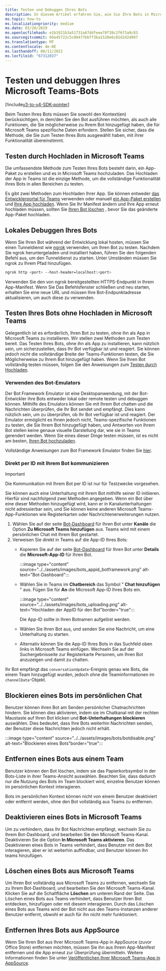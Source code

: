 ```yaml
---
title: Testen und Debuggen Ihres Bots
description: In diesem Artikel erfahren Sie, wie Sie Ihre Bots in Microsoft Teams testen und debuggen und Ihren Bot testen, ohne sie in Teams hochzuladen.
ms.topic: how-to
ms.localizationpriority: medium
ms.date: 03/20/2019
ms.openlocfilehash: e1b1921b3a51731a67ddfeee78f38c2f6f3a9c83
ms.sourcegitcommit: 69a45722c5c09477bbff3ba1520e6c81d2d2d997
ms.translationtype: MT
ms.contentlocale: de-DE
ms.lasthandoff: 08/11/2022
ms.locfileid: "67312037"
---
```

# <a name="test-and-debug-your-microsoft-teams-bot"></a>Testen und debuggen Ihres Microsoft Teams-Bots

[!include[v3-to-v4-SDK-pointer](~/includes/v3-to-v4-pointer-bots.md)]

Beim Testen Ihres Bots müssen Sie sowohl den Kontext(en) berücksichtigen, in dem/den Sie den Bot ausführen möchten, als auch alle Funktionen, die Sie möglicherweise zu Ihrem Bot hinzugefügt haben, die für Microsoft Teams spezifische Daten erfordern. Stellen Sie sicher, dass die Methode, die Sie zum Testen Ihres Bots ausgewählt haben, mit ihrer Funktionalität übereinstimmt.

## <a name="test-by-uploading-to-teams"></a>Testen durch Hochladen in Microsoft Teams

Die umfassendste Methode zum Testen Ihres Bots besteht darin, ein App-Paket zu erstellen und es in Microsoft Teams hochzuladen. Das Hochladen der App in Teams ist die einzige Methode, um die vollständige Funktionalität ihres Bots in allen Bereichen zu testen.

Es gibt zwei Methoden zum Hochladen Ihrer App. Sie können entweder [das Entwicklerportal für Teams](~/concepts/build-and-test/teams-developer-portal.md) verwenden oder manuell [ein App-Paket erstellen](~/concepts/build-and-test/apps-package.md) und [Ihre App hochladen](~/concepts/deploy-and-publish/apps-upload.md). Wenn Sie Ihr Manifest ändern und Ihre App erneut hochladen müssen, sollten Sie [Ihren Bot löschen](#deleting-a-bot-from-teams) , bevor Sie das geänderte App-Paket hochladen.

## <a name="debug-your-bot-locally"></a>Lokales Debuggen Ihres Bots

Wenn Sie Ihren Bot während der Entwicklung lokal hosten, müssen Sie einen Tunneldienst wie [ngrok](https://ngrok.com/) verwenden, um Ihren Bot zu testen. Nachdem Sie ngrok heruntergeladen und installiert haben, führen Sie den folgenden Befehl aus, um den Tunneldienst zu starten. Unter Umständen müssen Sie ngrok zu Ihrem Pfad hinzufügen.

```bash
ngrok http <port> --host-header=localhost:<port>
```

Verwenden Sie den von ngrok bereitgestellten HTTPS-Endpunkt in Ihrem App-Manifest. Wenn Sie Das Befehlsfenster schließen und neu starten, erhalten Sie eine neue URL und müssen Ihre Bot-Endpunktadresse aktualisieren, um auch diese zu verwenden.

## <a name="testing-your-bot-without-uploading-to-teams"></a>Testen Ihres Bots ohne Hochladen in Microsoft Teams

Gelegentlich ist es erforderlich, Ihren Bot zu testen, ohne ihn als App in Microsoft Teams zu installieren. Wir stellen zwei Methoden zum Testen bereit. Das Testen Ihres Bots, ohne ihn als App zu installieren, kann nützlich sein, um sicherzustellen, dass Ihr Bot verfügbar ist und reagiert. Sie können jedoch nicht die vollständige Breite der Teams-Funktionen testen, die Sie Möglicherweise zu Ihrem Bot hinzugefügt haben. Wenn Sie Ihren Bot vollständig testen müssen, folgen Sie den Anweisungen zum [Testen durch Hochladen](#test-by-uploading-to-teams).

### <a name="use-the-bot-emulator"></a>Verwenden des Bot-Emulators

Der Bot Framework Emulator ist eine Desktopanwendung, mit der Bot-Entwickler ihre Bots entweder lokal oder remote testen und debuggen können. Mithilfe des Emulators können Sie mit Ihrem Bot chatten und die Nachrichten überprüfen, die Ihr Bot sendet und empfängt. Dies kann nützlich sein, um zu überprüfen, ob Ihr Bot verfügbar ist und reagiert. Der Emulator ermöglicht es Ihnen jedoch nicht, Teams-spezifische Funktionen zu testen, die Sie Ihrem Bot hinzugefügt haben, und Antworten von Ihrem Bot stellen keine genaue visuelle Darstellung dar, wie sie in Teams gerendert werden. Wenn Sie eines dieser Dinge testen müssen, ist es nicht am besten, [Ihren Bot hochzuladen](#test-by-uploading-to-teams).

Vollständige Anweisungen zum Bot Framework Emulator finden Sie [hier](/azure/bot-service/bot-service-debug-emulator?view=azure-bot-service-4.0&preserve-view=true).

### <a name="talk-to-your-bot-directly-by-id"></a>Direkt per ID mit Ihrem Bot kommunizieren

>[!Important]
>Die Kommunikation mit Ihrem Bot per ID ist nur für Testzwecke vorgesehen.

Sie können auch eine Unterhaltung mit Ihrem Bot mithilfe seiner ID initiieren. Hierfür sind nachfolgend zwei Methoden angegeben. Wenn ein Bot über eine dieser Methoden hinzugefügt wird, kann er in Kanalunterhaltungen nicht adressierbar sein, und Sie können keine anderen Microsoft Teams-App-Funktionen wie Registerkarten oder Nachrichtenerweiterungen nutzen.

1. Wählen Sie auf der seite [Bot-Dashboard](https://dev.botframework.com/bots) für Ihren Bot unter **Kanäle** die Option **Zu Microsoft Teams hinzufügen** aus. Teams wird mit einem persönlichen Chat mit Ihrem Bot gestartet.
2. Verweisen Sie direkt in Teams auf die App-ID Ihres Bots:
   * Kopieren Sie auf der seite [Bot-Dashboard](https://dev.botframework.com/bots) für Ihren Bot unter **Details** die **Microsoft-App-ID** für Ihren Bot.
  
      :::image type="content" source="../../assets/images/bots_appid_botframework.png" alt-text="Bot-Dashboard":::
  
   * Wählen Sie in Teams im **Chatbereich** das Symbol " **Chat hinzufügen** " aus. Fügen Sie für **An** die Microsoft App-ID Ihres Bots ein.
  
      :::image type="content" source="../../assets/images/bots_uploading.png" alt-text="Hochladen der AppID für den Bot"border="true":::

     Die App-ID sollte in Ihren Botnamen aufgelöst werden.

   * Wählen Sie Ihren Bot aus, und senden Sie eine Nachricht, um eine Unterhaltung zu starten.

   * Alternativ können Sie die App-ID Ihres Bots in das Suchfeld oben links in Microsoft Teams einfügen. Wechseln Sie auf der Suchergebnisseite zur Registerkarte Personen, um Ihren Bot anzuzeigen und damit zu chatten.

Ihr Bot empfängt das `conversationUpdate`-Ereignis genau wie Bots, die einem Team hinzugefügt wurden, jedoch ohne die Teaminformationen im `channelData`-Objekt.

## <a name="blocking-a-bot-in-personal-chat"></a>Blockieren eines Bots im persönlichen Chat

Benutzer können ihren Bot am Senden persönlicher Chatnachrichten hindern. Sie können dies aktivieren, indem sie im Chatkanal mit der rechten Maustaste auf Ihren Bot klicken und **Bot-Unterhaltungen blockieren** auswählen. Dies bedeutet, dass Ihre Bots weiterhin Nachrichten senden, der Benutzer diese Nachrichten jedoch nicht erhält.

  :::image type="content" source="../../assets/images/bots/botdisable.png" alt-text="Blockieren eines Bots"border="true":::

## <a name="removing-a-bot-from-a-team"></a>Entfernen eines Bots aus einem Team

Benutzer können den Bot löschen, indem sie das Papierkorbsymbol in der Bots-Liste in ihrer Teams-Ansicht auswählen. Beachten Sie, dass dadurch nur die Nutzung des Bots im Team blockiert wird, einzelne Benutzer können im persönlichen Kontext interagieren.

Bots im persönlichen Kontext können nicht von einem Benutzer deaktiviert oder entfernt werden, ohne den Bot vollständig aus Teams zu entfernen.

## <a name="disabling-a-bot-in-teams"></a>Deaktivieren eines Bots in Microsoft Teams

Um zu verhindern, dass Ihr Bot Nachrichten empfängt, wechseln Sie zu Ihrem Bot-Dashboard, und bearbeiten Sie den Microsoft Teams-Kanal. Deaktivieren Sie die Option **In Microsoft Teams aktivieren**. Das Deaktivieren eines Bots in Teams verhindert, dass Benutzer mit dem Bot interagieren, aber er ist weiterhin auffindbar, und Benutzer können ihn teams hinzufügen.

## <a name="deleting-a-bot-from-teams"></a>Löschen eines Bots aus Microsoft Teams

Um Ihren Bot vollständig aus Microsoft Teams zu entfernen, wechseln Sie zu Ihrem Bot-Dashboard, und bearbeiten Sie den Microsoft Teams-Kanal. Klicken Sie auf die Schaltfläche **Löschen** am unteren Rand der Seite. Das Löschen eines Bots aus Teams verhindert, dass Benutzer Ihren Bot entdecken, hinzufügen oder mit diesem interagieren. Durch das Löschen eines Bots aus Teams wird der Bot nicht aus den Teams-Instanzen anderer Benutzer entfernt, obwohl er auch für ihn nicht mehr funktioniert.

## <a name="removing-your-bot-from-appsource"></a>Entfernen Ihres Bots aus AppSource

Wenn Sie Ihren Bot aus Ihrer Microsoft Teams-App in AppSource (zuvor Office Store) entfernen möchten, müssen Sie ihn aus Ihrem App-Manifest entfernen und die App erneut zur Überprüfung übermitteln. Weitere Informationen finden Sie unter [Veröffentlichen Ihrer Microsoft Teams-App in AppSource](~/concepts/deploy-and-publish/apps-publish.md).
